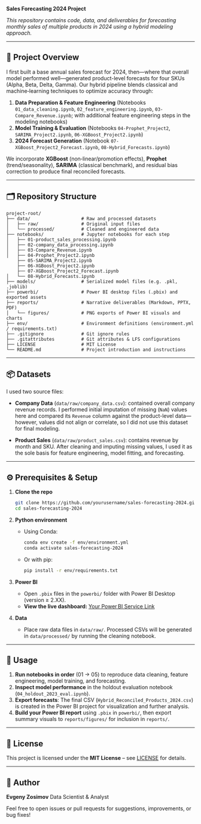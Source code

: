 **Sales Forecasting 2024 Project**

*This repository contains code, data, and deliverables for forecasting monthly sales of multiple products in 2024 using a hybrid modeling approach.*

---

## 📄 Project Overview

I first built a base annual sales forecast for 2024, then—where that overall model performed well—generated product-level forecasts for four SKUs (Alpha, Beta, Delta, Gamma). Our hybrid pipeline blends classical and machine‑learning techniques to optimize accuracy through:

1. **Data Preparation & Feature Engineering** (Notebooks `01_data_cleaning.ipynb`, `02_feature_engineering.ipynb`, `03-Compare_Revenue.ipynb`; with additional feature engineering steps in the modeling notebooks)
2. **Model Training & Evaluation** (Notebooks `04-Prophet_Project2`, `SARIMA_Project2.ipynb`, `06-XGBoost_Project2.ipynb`)
3. **2024 Forecast Generation** (Notebook `07-XGBoost_Project2_Forecast.ipynb`, `08-Hybrid_Forecasts.ipynb`)

We incorporate **XGBoost** (non‑linear/promotion effects), **Prophet** (trend/seasonality), **SARIMA** (classical benchmark), and residual bias correction to produce final reconciled forecasts.

---

## 🗂️ Repository Structure

```
project-root/
├── data/                   # Raw and processed datasets
│   ├── raw/                # Original input files
│   └── processed/          # Cleaned and engineered data
├── notebooks/              # Jupyter notebooks for each step
│   ├── 01-product_sales_processing.ipynb
│   ├── 02-company_data_processing.ipynb
│   ├── 03-Compare_Revenue.ipynb
│   ├── 04-Prophet_Project2.ipynb
    ├── 05-SARIMA_Project2.ipynb
    ├── 06-XGBoost_Project2.ipynb
    ├── 07-XGBoost_Project2_Forecast.ipynb
│   └── 08-Hybrid_Forecasts.ipynb
├── models/                 # Serialized model files (e.g. .pkl, .joblib)
├── powerbi/                # Power BI desktop files (.pbix) and exported assets
├── reports/                # Narrative deliverables (Markdown, PPTX, PDF)
│   └── figures/            # PNG exports of Power BI visuals and charts
├── env/                    # Environment definitions (environment.yml / requirements.txt)
├── .gitignore              # Git ignore rules
├── .gitattributes          # Git attributes & LFS configurations
├── LICENSE                 # MIT License
└── README.md               # Project introduction and instructions
```

---

## 📦 Datasets

I used two source files:

* **Company Data** (`data/raw/company_data.csv`): contained overall company revenue records. I performed initial imputation of missing (`NaN`) values here and compared its `Revenue` column against the product-level data—however, values did not align or correlate, so I did not use this dataset for final modeling.

* **Product Sales** (`data/raw/product_sales.csv`): contains revenue by month and SKU. After cleaning and imputing missing values, I used it as the sole basis for feature engineering, model fitting, and forecasting.

---

## ⚙️ Prerequisites & Setup

1. **Clone the repo**

   ```bash
   git clone https://github.com/yourusername/sales-forecasting-2024.git
   cd sales-forecasting-2024
   ```

2. **Python environment**

   * Using Conda:

     ```bash
     conda env create -f env/environment.yml
     conda activate sales-forecasting-2024
     ```
   * Or with pip:

     ```bash
     pip install -r env/requirements.txt
     ```

3. **Power BI**

   * Open `.pbix` files in the `powerbi/` folder with Power BI Desktop (version ≥ 2.XX).
   * **View the live dashboard:** [Your Power BI Service Link](https://app.powerbi.com/view?r=eyJrIjoiM2JlMGRkODAtNzg0MC00NzNiLTgzYmEtMTYxZDhlNDY1MzVkIiwidCI6IjQxOTI3ZjQyLTQ2NWMtNDFmOS1iYzAwLTUxMTVjM2QzNTE3NCIsImMiOjl9)

4. **Data**

   * Place raw data files in `data/raw/`. Processed CSVs will be generated in `data/processed/` by running the cleaning notebook.

---

## 🚀 Usage

1. **Run notebooks in order** (01 → 05) to reproduce data cleaning, feature engineering, model training, and forecasting.
2. **Inspect model performance** in the holdout evaluation notebook (`04_holdout_2023_eval.ipynb`).
3. **Export forecasts**: The final CSV (`Hybrid_Reconciled_Products_2024.csv`) is created in the Power BI project for visualization and further analysis.
4. **Build your Power BI report** using `.pbix` in `powerbi/`, then export summary visuals to `reports/figures/` for inclusion in `reports/`.

---

## 📑 License

This project is licensed under the **MIT License** – see [LICENSE](LICENSE) for details.

---

## 👤 Author

**Evgeny Zosimov**
Data Scientist & Analyst

Feel free to open issues or pull requests for suggestions, improvements, or bug fixes!
